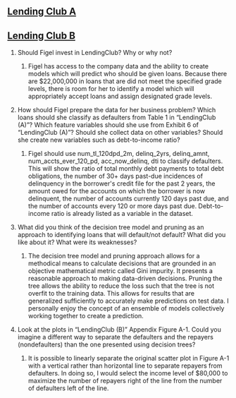 
## [Lending Club A](https://services.hbsp.harvard.edu/api/courses/1122752/items/119020-PDF-ENG/sclinks/b120e5540b508dfabfd526326094f712)

## [Lending Club B](https://services.hbsp.harvard.edu/api/courses/1122752/items/119021-PDF-ENG/sclinks/4c836fd15436ffb1913c9d6905c276ca)

1. Should Figel invest in LendingClub? Why or why not? 
   1. Figel has access to the company data and the ability to create models which will predict who should be given loans. Because there are $22,000,000 in loans that are did not meet the specified grade levels, there is room for her to identify a model which will appropriately accept loans and assign designated grade levels.

2. How should Figel prepare the data for her business problem? Which loans should she classify as defaulters from Table 1 in “LendingClub (A)”? Which feature variables should she use from Exhibit 6 of “LendingClub (A)”? Should she collect data on other variables? Should she create new variables such as debt-to-income ratio?
   1. Figel should use num_tl_120dpd_2m, delinq_2yrs, delinq_amnt, num_accts_ever_120_pd, acc_now_delinq, dti to classify defaulters. This will show the ratio of total monthly debt payments to total debt obligations, the number of 30+ days past-due incidences of delinquency in the borrower's credit file for the past 2 years, the amount owed for the accounts on which the borrower is now delinquent, the number of accounts currently 120 days past due, and the number of accounts every 120 or more days past due. Debt-to-income ratio is already listed as a variable in the dataset. 

3. What did you think of the decision tree model and pruning as an approach to identifying loans that will default/not default? What did you like about it? What were its weaknesses?
   1. The decision tree model and pruning approach allows for a methodical means to calculate decisions that are grounded in an objective mathematical metric called Gini impurity. It presents a reasonable approach to making data-driven decisions. Pruning the tree allows the ability to reduce the loss such that the tree is not overfit to the training data. This allows for results that are generalized sufficiently to accurately make predictions on test data. I personally enjoy the concept of an ensemble of models collectively working together to create a prediction. 

4. Look at the plots in “LendingClub (B)” Appendix Figure A-1. Could you imagine a different way to separate the defaulters and the repayers (nondefaulters) than the one presented using decision trees? 
   1. It is possible to linearly separate the original scatter plot in Figure A-1 with a vertical rather than horizontal line to separate repayers from defaulters. In doing so, I would select the income level of $80,000 to maximize the number of repayers right of the line from the number of defaulters left of the line. 